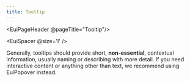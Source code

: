 ```yaml
---
title: Tooltip
---
```


<EuiPageHeader @pageTitle="Tooltip"/>

<EuiSpacer @size='l' />
<EuiText>

  <p>
Generally, tooltips should provide short, <strong>non-essential</strong>, contextual information, usually naming or describing with more detail. If you need interactive content or anything other than text, we recommend using EuiPopover instead.
  </p>
</EuiText>

<EuiHorizontalRule />
